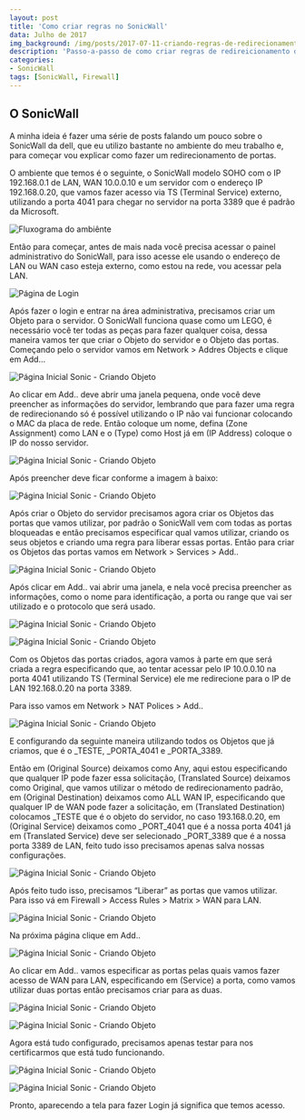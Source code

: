 ```yaml
---
layout: post
title: 'Como criar regras no SonicWall'
data: Julho de 2017
img_background: /img/posts/2017-07-11-criando-regras-de-redirecionamento-no-sonicwall/banner.jpg
description: 'Passo-a-passo de como criar regras de redireicionamento de portas em um SonicWall SOHO'
categories:
- SonicWall
tags: [SonicWall, Firewall]
---
```



## O SonicWall

A minha ideia é fazer uma série de posts falando um pouco sobre o SonicWall da dell, que eu utilizo bastante no ambiente do meu trabalho e, para começar vou explicar como fazer um redirecionamento de portas.

O ambiente que temos é o seguinte, o SonicWall modelo SOHO com o IP 192.168.0.1 de LAN, WAN 10.0.0.10 e um servidor com o endereço IP 192.168.0.20, que vamos fazer acesso via TS (Terminal Service) externo, utilizando a porta 4041 para chegar no servidor na porta 3389 que é padrão da Microsoft.

![Fluxograma do ambiênte](img/posts/2017-07-11-criando-regras-de-redirecionamento-no-sonicwall/17.png)

 
Então para começar, antes de mais nada você precisa acessar o painel administrativo do SonicWall, para isso acesse ele usando o endereço de LAN ou WAN caso esteja externo, como estou na rede, vou acessar pela LAN.

![Página de Login](img/posts/2017-07-11-criando-regras-de-redirecionamento-no-sonicwall/01.PNG)

Após fazer o login e entrar na área administrativa, precisamos criar um Objeto para o servidor. O SonicWall funciona quase como um LEGO, é necessário você ter todas as peças para fazer qualquer coisa, dessa maneira vamos ter que criar o Objeto do servidor e o Objeto das portas.
Começando pelo o servidor vamos em Network > Addres Objects e clique em Add...

![Página Inicial Sonic - Criando Objeto](img/posts/2017-07-11-criando-regras-de-redirecionamento-no-sonicwall/02.PNG)
 
Ao clicar em Add.. deve abrir uma janela pequena, onde você deve preencher as informações do servidor, lembrando que para fazer uma regra de redirecionando só é possível utilizando o IP não vai funcionar colocando o MAC da placa de rede.
Então coloque um nome, defina (Zone Assignment) como LAN e o (Type) como Host já em (IP Address) coloque o IP do nosso servidor.
 
![Página Inicial Sonic - Criando Objeto](img/posts/2017-07-11-criando-regras-de-redirecionamento-no-sonicwall/03.PNG)

Após preencher deve ficar conforme a imagem à baixo:
 
![Página Inicial Sonic - Criando Objeto](img/posts/2017-07-11-criando-regras-de-redirecionamento-no-sonicwall/04.PNG)

Após criar o Objeto do servidor precisamos agora criar os Objetos das portas que vamos utilizar, por padrão o SonicWall vem com todas as portas bloqueadas e então precisamos especificar qual vamos utilizar, criando os seus objetos e criando uma regra para liberar essas portas.
Então para criar os Objetos das portas vamos em Network > Services > Add..
 
![Página Inicial Sonic - Criando Objeto](img/posts/2017-07-11-criando-regras-de-redirecionamento-no-sonicwall/05.PNG)

Após clicar em Add.. vai abrir uma janela, e nela você precisa preencher as informações, como o nome para identificação, a porta ou range que vai ser utilizado e o protocolo que será usado.
 
![Página Inicial Sonic - Criando Objeto](img/posts/2017-07-11-criando-regras-de-redirecionamento-no-sonicwall/06.PNG)

![Página Inicial Sonic - Criando Objeto](img/posts/2017-07-11-criando-regras-de-redirecionamento-no-sonicwall/07.PNG)
 
Com os Objetos das portas criados, agora vamos à parte em que será criada a regra especificando que, ao tentar acessar pelo IP 10.0.0.10 na porta 4041 utilizando TS (Terminal Service) ele me redirecione para o IP de LAN 192.168.0.20 na porta 3389.

Para isso vamos em Network > NAT Polices > Add..


![Página Inicial Sonic - Criando Objeto](img/posts/2017-07-11-criando-regras-de-redirecionamento-no-sonicwall/08.PNG)

E configurando da seguinte maneira utilizando todos os Objetos que já criamos, que é o _TESTE, _PORTA_4041 e _PORTA_3389.

Então em (Original Source) deixamos como Any, aqui estou especificando que qualquer IP pode fazer essa solicitação, (Translated Source) deixamos como Original, que vamos utilizar o método de redirecionamento padrão, em (Original Destination) deixamos como ALL WAN IP, especificando que qualquer IP de WAN pode fazer a solicitação, em (Translated Destination) colocamos _TESTE que é o objeto do servidor, no caso 193.168.0.20, em (Original Service) deixamos como _PORT_4041 que é a nossa porta 4041 já em (Translated Service) deve ser selecionado _PORT_3389 que é a nossa porta 3389 de LAN, feito tudo isso precisamos apenas salva nossas configurações.
 
![Página Inicial Sonic - Criando Objeto](img/posts/2017-07-11-criando-regras-de-redirecionamento-no-sonicwall/09.PNG)

Após feito tudo isso, precisamos “Liberar” as portas que vamos utilizar. Para isso vá em Firewall > Access Rules > Matrix > WAN para LAN.

![Página Inicial Sonic - Criando Objeto](img/posts/2017-07-11-criando-regras-de-redirecionamento-no-sonicwall/13.PNG)
  
Na próxima página clique em Add..

![Página Inicial Sonic - Criando Objeto](img/posts/2017-07-11-criando-regras-de-redirecionamento-no-sonicwall/14.PNG)
 
Ao clicar em Add.. vamos especificar as portas pelas quais vamos fazer acesso de WAN para LAN, especificando em (Service) a porta, como vamos utilizar duas portas então precisamos criar para as duas.
 
![Página Inicial Sonic - Criando Objeto](img/posts/2017-07-11-criando-regras-de-redirecionamento-no-sonicwall/15.PNG)

![Página Inicial Sonic - Criando Objeto](img/posts/2017-07-11-criando-regras-de-redirecionamento-no-sonicwall/16.PNG)
 

Agora está tudo configurado, precisamos apenas testar para nos certificarmos que está tudo funcionando.

![Página Inicial Sonic - Criando Objeto](img/posts/2017-07-11-criando-regras-de-redirecionamento-no-sonicwall/10.PNG)

![Página Inicial Sonic - Criando Objeto](img/posts/2017-07-11-criando-regras-de-redirecionamento-no-sonicwall/11.PNG)
 
Pronto, aparecendo a tela para fazer Login já significa que temos acesso.
